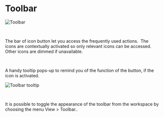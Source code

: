 # Toolbar

![Toolbar](<lib/Toolbar.png>)

&nbsp;

The bar of icon button let you access the frequently used actions.&nbsp; The icons are contextually activated so only relevant icons can be accessed.&nbsp; Other icons are dimmed if unavailable.

&nbsp;

A handy tooltip pops-up to remind you of the function of the button, if the icon is activated.

![Toolbar tooltip](<lib/Toolbar tooltip.png>)

&nbsp;

It is possible to toggle the appearance of the toolbar from the workspace by choosing the menu View \> Toolbar..

